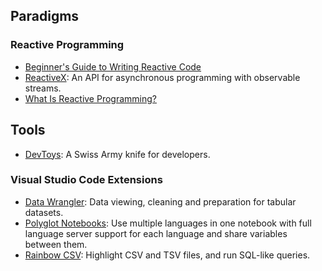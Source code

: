 
## Paradigms

### Reactive Programming

- [Beginner's Guide to Writing Reactive Code](https://www.freecodecamp.org/news/reactive-programming-beginner-guide/)
- [ReactiveX](https://reactivex.io/): An API for asynchronous programming
with observable streams.
- [What Is Reactive Programming?](https://www.baeldung.com/cs/reactive-programming)

## Tools

- [DevToys](https://github.com/DevToys-app/DevToys): A Swiss Army knife for developers.

### Visual Studio Code Extensions

- [Data Wrangler](https://marketplace.visualstudio.com/items?itemName=ms-toolsai.datawrangler): Data viewing, cleaning and preparation for tabular datasets.
- [Polyglot Notebooks](https://marketplace.visualstudio.com/items?itemName=ms-dotnettools.dotnet-interactive-vscode): Use multiple languages in one notebook with full language server support for each language and share variables between them.
- [Rainbow CSV](https://marketplace.visualstudio.com/items?itemName=mechatroner.rainbow-csv): Highlight CSV and TSV files, and run SQL-like queries.
